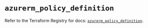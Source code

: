 # `azurerm_policy_definition`

Refer to the Terraform Registry for docs: [`azurerm_policy_definition`](https://registry.terraform.io/providers/hashicorp/azurerm/4.38.0/docs/resources/policy_definition).
